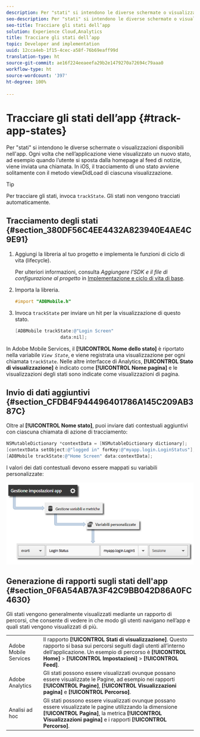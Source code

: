 ```yaml
---
description: Per "stati" si intendono le diverse schermate o visualizzazioni disponibili nell'app. Ogni volta che nell’applicazione viene visualizzato un nuovo stato, ad esempio quando l’utente si sposta dalla homepage al feed di notizie, viene inviata una chiamata. In iOS, il tracciamento di uno stato avviene solitamente con il metodo viewDidLoad di ciascuna visualizzazione.
seo-description: Per "stati" si intendono le diverse schermate o visualizzazioni disponibili nell'app. Ogni volta che nell’applicazione viene visualizzato un nuovo stato, ad esempio quando l’utente si sposta dalla homepage al feed di notizie, viene inviata una chiamata. In iOS, il tracciamento di uno stato avviene solitamente con il metodo viewDidLoad di ciascuna visualizzazione.
seo-title: Tracciare gli stati dell’app
solution: Experience Cloud,Analytics
title: Tracciare gli stati dell’app
topic: Developer and implementation
uuid: 12cca4eb-1f15-4cec-a58f-76b69eaff99d
translation-type: ht
source-git-commit: ae16f224eeaeefa29b2e1479270a72694c79aaa0
workflow-type: ht
source-wordcount: '397'
ht-degree: 100%

---
```



# Tracciare gli stati dell’app {#track-app-states}

Per &quot;stati&quot; si intendono le diverse schermate o visualizzazioni disponibili nell&#39;app. Ogni volta che nell’applicazione viene visualizzato un nuovo stato, ad esempio quando l’utente si sposta dalla homepage al feed di notizie, viene inviata una chiamata. In iOS, il tracciamento di uno stato avviene solitamente con il metodo viewDidLoad di ciascuna visualizzazione.

>[!TIP]
>
>Per tracciare gli stati, invoca `trackState`. Gli stati non vengono tracciati automaticamente.

## Tracciamento degli stati {#section_380DF56C4EE4432A823940E4AE4C9E91}

1. Aggiungi la libreria al tuo progetto e implementa le funzioni di ciclo di vita (lifecycle).

   Per ulteriori informazioni, consulta *Aggiungere l’SDK e il file di configurazione al progetto* in [Implementazione e ciclo di vita di base](/help/ios/getting-started/dev-qs.md).
1. Importa la libreria.

   ```objective-c
   #import "ADBMobile.h"
   ```

1. Invoca `trackState` per inviare un hit per la visualizzazione di questo stato.

   ```objective-c
   [ADBMobile trackState:@"Login Screen"  
                    data:nil];
   ```

In Adobe Mobile Services, il **[!UICONTROL Nome dello stato]** è riportato nella variabile *`View State`*, e viene registrata una visualizzazione per ogni chiamata `trackState`. Nelle altre interfacce di Analytics, **[!UICONTROL Stato di visualizzazione]** è indicato come **[!UICONTROL Nome pagina]** e le visualizzazioni degli stati sono indicate come visualizzazioni di pagina.

## Invio di dati aggiuntivi {#section_CFDB4F944496401786A145C209AB387C}

Oltre al **[!UICONTROL Nome stato]**, puoi inviare dati contestuali aggiuntivi con ciascuna chiamata di azione di tracciamento:

```objective-c
NSMutableDictionary *contextData = [NSMutableDictionary dictionary]; 
[contextData setObject:@"logged in" forKey:@"myapp.login.LoginStatus"]; 
[ADBMobile trackState:@"Home Screen" data:contextData];
```

I valori dei dati contestuali devono essere mappati su variabili personalizzate:

![](assets/map-variable-context-state.png)

## Generazione di rapporti sugli stati dell&#39;app {#section_0F6A54AB7A3F42C9BB042D86A0FC4630}

Gli stati vengono generalmente visualizzati mediante un rapporto di percorsi, che consente di vedere in che modo gli utenti navigano nell’app e quali stati vengono visualizzati di più.

|  |  |
|--- |--- |
| Adobe Mobile Services | Il rapporto **[!UICONTROL Stati di visualizzazione]**. Questo rapporto si basa sui percorsi seguiti dagli utenti all’interno dell’applicazione. Un esempio di percorso è **[!UICONTROL Home]** > **[!UICONTROL Impostazioni]** > **[!UICONTROL Feed]**. |
| Adobe Analytics | Gli stati possono essere visualizzati ovunque possano essere visualizzate le Pagine, ad esempio nei rapporti **[!UICONTROL Pagine]**, **[!UICONTROL Visualizzazioni pagina]** e **[!UICONTROL Percorso]**. |
| Analisi ad hoc | Gli stati possono essere visualizzati ovunque possano essere visualizzate le pagine utilizzando la dimensione **[!UICONTROL Pagina]**, la metrica **[!UICONTROL Visualizzazioni pagina]** e i rapporti **[!UICONTROL Percorso]**. |
